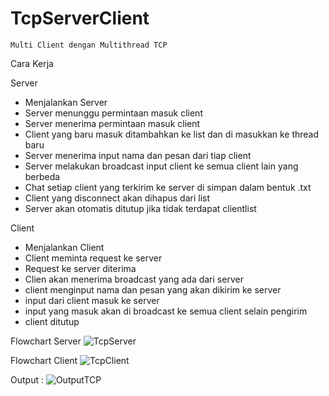 # TcpServerClient

    Multi Client dengan Multithread TCP 

Cara Kerja

Server

  - Menjalankan Server 
  - Server menunggu permintaan masuk client
  - Server menerima permintaan masuk client
  - Client yang baru masuk ditambahkan ke list dan di masukkan ke thread baru
  - Server menerima input nama dan pesan dari tiap client
  - Server melakukan broadcast input client ke semua client lain yang berbeda
  - Chat setiap client yang terkirim ke server di simpan dalam bentuk .txt
  - Client yang disconnect akan dihapus dari list
  - Server akan otomatis ditutup jika tidak terdapat clientlist

Client

  - Menjalankan Client
  - Client meminta request ke server
  - Request ke server diterima
  - Clien akan menerima broadcast yang ada dari server
  - client menginput nama dan pesan yang akan dikirim ke server
  - input dari client masuk ke server
  - input yang masuk akan di broadcast ke semua client selain pengirim
  - client ditutup

Flowchart Server
![TcpServer](https://user-images.githubusercontent.com/63985999/125169945-b45a4d80-e1d6-11eb-931a-18a1ed6c0b4f.jpg)

Flowchart Client
![TcpClient](https://user-images.githubusercontent.com/63985999/125169961-c936e100-e1d6-11eb-9d14-568c4ca56857.jpg)

Output :
![OutputTCP](https://user-images.githubusercontent.com/63985999/125170097-6b56c900-e1d7-11eb-97e4-d67fb278d760.JPG)


